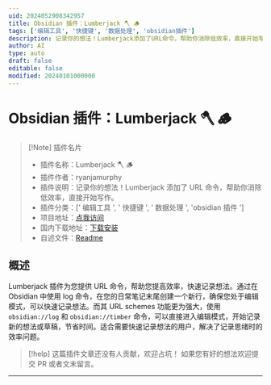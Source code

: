 ```yaml
---
uid: 2024052908342957
title: Obsidian 插件：Lumberjack 🪓 🪵
tags: ['编辑工具', '快捷键', '数据处理', 'obsidian插件']
description: 记录你的想法！Lumberjack添加了URL命令，帮助你消除低效率，直接开始写作。
author: AI
type: auto
draft: false
editable: false
modified: 20240101000000
---
```


# Obsidian 插件：Lumberjack 🪓 🪵

> [!Note] 插件名片
> - 插件名称：Lumberjack 🪓 🪵
> - 插件作者：ryanjamurphy
> - 插件说明：记录你的想法！Lumberjack 添加了 URL 命令，帮助你消除低效率，直接开始写作。
> - 插件分类：[' 编辑工具 ', ' 快捷键 ', ' 数据处理 ', 'obsidian 插件 ']
> - 项目地址：[点我访问](https://github.com/ryanjamurphy/lumberjack-obsidian)
> - 国内下载地址：[下载安装](https://pkmer.cn/products/plugin/pluginMarket/?lumberjack-obsidian)
> - 自述文件：[Readme](https://ghproxy.net/https://raw.githubusercontent.com/ryanjamurphy/lumberjack-obsidian/master/README.md)

## 概述

Lumberjack 插件为您提供 URL 命令，帮助您提高效率，快速记录想法。通过在 Obsidian 中使用 log 命令，在您的日常笔记末尾创建一个新行，确保您处于编辑模式，可以快速记录想法。而其 URL schemes 功能更为强大，使用 `obsidian://log` 和 `obsidian://timber` 命令，可以直接进入编辑模式，开始记录新的想法或草稿，节省时间。适合需要快速记录想法的用户，解决了记录思绪时的效率问题。

> [!help]
> 这篇插件文章还没有人贡献，欢迎占坑！
> 如果您有好的想法欢迎提交 PR 或者文末留言。

---



